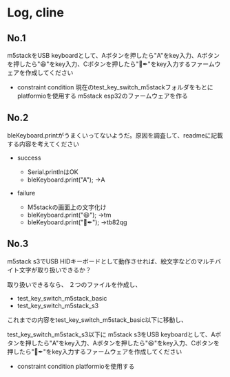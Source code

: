 # Log, cline

## No.1
m5stackをUSB keyboardとして、Aボタンを押したら"A"をkey入力、Aボタンを押したら"😆"をkey入力、Cボタンを押したら"🍭✒"をkey入力するファームウェアを作成してください
- constraint condition
現在のtest_key_switch_m5stackフォルダをもとに
platformioを使用する
m5stack esp32のファームウェアを作る

## No.2
bleKeyboard.printがうまくいってないようだ。原因を調査して、readmeに記載する内容を考えてください
- success
  - Serial.printlnはOK
  - bleKeyboard.print("A");
  →A

- failure
  - M5stackの画面上の文字化け
  - bleKeyboard.print("😆");
  →tm
  - bleKeyboard.print("🍭✒");
  →tb82qg

## No.3
m5stack s3でUSB HIDキーボードとして動作させれば、絵文字などのマルチバイト文字が取り扱いできるか？

取り扱いできるなら、
２つのファイルを作成し、
- test_key_switch_m5stack_basic
- test_key_switch_m5stack_s3

これまでの内容をtest_key_switch_m5stack_basic以下に移動し、

test_key_switch_m5stack_s3以下に
m5stack s3をUSB keyboardとして、Aボタンを押したら"A"をkey入力、Aボタンを押したら"😆"をkey入力、Cボタンを押したら"🍭✒"をkey入力するファームウェアを作成してください
- constraint condition
platformioを使用する

